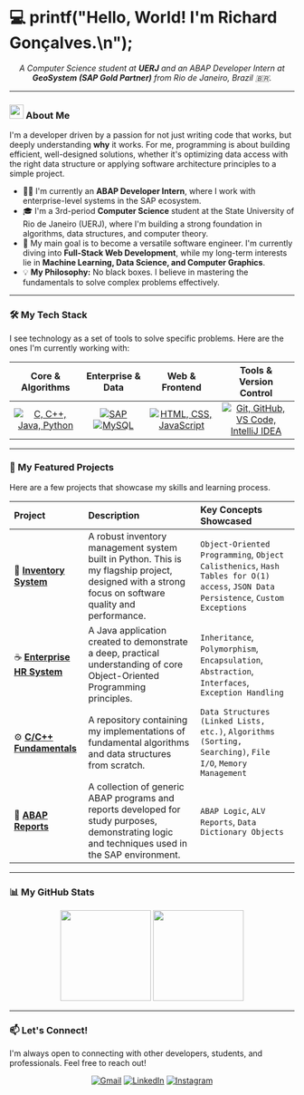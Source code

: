 # 💻 printf("Hello, World! I'm Richard Gonçalves.\n");

<p align="center">
  <em>A Computer Science student at <strong>UERJ</strong> and an ABAP Developer Intern at <strong>GeoSystem (SAP Gold Partner)</strong> from Rio de Janeiro, Brazil 🇧🇷.</em>
</p>

---

### <img src="https://raw.githubusercontent.com/MartinHeinz/MartinHeinz/master/wave.gif" width="25px"> About Me

I'm a developer driven by a passion for not just writing code that works, but deeply understanding **why** it works. For me, programming is about building efficient, well-designed solutions, whether it's optimizing data access with the right data structure or applying software architecture principles to a simple project.

- 👨‍💻 I'm currently an **ABAP Developer Intern**, where I work with enterprise-level systems in the SAP ecosystem.
- 🎓 I'm a 3rd-period **Computer Science** student at the State University of Rio de Janeiro (UERJ), where I'm building a strong foundation in algorithms, data structures, and computer theory.
- 🌱 My main goal is to become a versatile software engineer. I'm currently diving into **Full-Stack Web Development**, while my long-term interests lie in **Machine Learning, Data Science, and Computer Graphics**.
- 💡 **My Philosophy:** No black boxes. I believe in mastering the fundamentals to solve complex problems effectively.

---

### 🛠️ My Tech Stack

I see technology as a set of tools to solve specific problems. Here are the ones I'm currently working with:

| Core & Algorithms | Enterprise & Data | Web & Frontend | Tools & Version Control |
| :---: | :---: | :---: | :---: |
| <a href="https://skillicons.dev"><img src="https://skillicons.dev/icons?i=c,cpp,java,python" title="C, C++, Java, Python"/></a> | <a href="https://www.sap.com" target="_blank" rel="noreferrer"><img src="https://img.shields.io/badge/SAP-008FD3?style=for-the-badge&logoColor=white" alt="SAP"/></a> <a href="https://skillicons.dev"><img src="https://skillicons.dev/icons?i=mysql" title="MySQL"/></a> | <a href="https://skillicons.dev"><img src="https://skillicons.dev/icons?i=html,css,js" title="HTML, CSS, JavaScript"/></a> | <a href="https://skillicons.dev"><img src="https://skillicons.dev/icons?i=git,github,vscode,idea" title="Git, GitHub, VS Code, IntelliJ IDEA"/></a> |

---

### 🚀 My Featured Projects

Here are a few projects that showcase my skills and learning process.

| Project | Description | Key Concepts Showcased |
| :--- | :--- | :--- |
| 🐍 **[Inventory System](https://github.com/drahciry/Estoque)** | A robust inventory management system built in Python. This is my flagship project, designed with a strong focus on software quality and performance. | `Object-Oriented Programming`, `Object Calisthenics`, `Hash Tables for O(1) access`, `JSON Data Persistence`, `Custom Exceptions` |
| ☕️ **[Enterprise HR System](https://github.com/drahciry/Enterprise)** | A Java application created to demonstrate a deep, practical understanding of core Object-Oriented Programming principles. | `Inheritance`, `Polymorphism`, `Encapsulation`, `Abstraction`, `Interfaces`, `Exception Handling` |
| ⚙️ **[C/C++ Fundamentals](https://github.com/drahciry/C-CPP)** | A repository containing my implementations of fundamental algorithms and data structures from scratch. | `Data Structures (Linked Lists, etc.)`, `Algorithms (Sorting, Searching)`, `File I/O`, `Memory Management` |
| 💼 **[ABAP Reports](https://github.com/drahciry/ABAP)** | A collection of generic ABAP programs and reports developed for study purposes, demonstrating logic and techniques used in the SAP environment. | `ABAP Logic`, `ALV Reports`, `Data Dictionary Objects` |

---

### 📊 My GitHub Stats

<p align="center">
  <img height="160rem" src="https://github-profile-summary-cards.vercel.app/api/cards/stats?username=drahciry&theme=github_dark"/>
  <img height="160rem" src="https://github-profile-summary-cards.vercel.app/api/cards/profile-details?username=drahciry&theme=github_dark"/>
</p>

---

### 📫 Let's Connect!

I'm always open to connecting with other developers, students, and professionals. Feel free to reach out!

<p align="center">
  <a href="mailto:richardgonric@gmail.com"><img src="https://skillicons.dev/icons?i=gmail" alt="Gmail"/></a>
  <a href="https://linkedin.com/in/drahciry"><img src="https://skillicons.dev/icons?i=linkedin" alt="LinkedIn"/></a>
  <a href="https://instagram.com/drahciry.dev/"><img src="https://skillicons.dev/icons?i=instagram" alt="Instagram"/></a>
</p>
        
